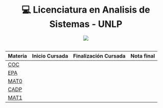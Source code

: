 <h1 align="center"> 💻 Licenciatura en Analisis de Sistemas - UNLP </h1>
<div align="center">
<img src="https://media.giphy.com/media/1C8bHHJturSx2/giphy.gif"/>
 </div>
<br>

| Materia                                                                            | Inicio Cursada | Finalización Cursada | Nota final |
| ---------------------------------------------------------------------------------- | -------------- | -------------------- | ---------- |
| [COC](https://github.com/vicen621/UNLP-Informatica/tree/main/Ingreso/COC)          |                |                      |            |
| [EPA](https://github.com/vicen621/UNLP-Informatica/tree/main/Ingreso/EPA)          |                |                      |            |
| [MAT0](https://github.com/vicen621/UNLP-Informatica/tree/main/Ingreso/MAT0)        |                |                      |            |
| [CADP](https://github.com/vicen621/UNLP-Informatica/tree/main/1er%20Semestre/CADP) |                |                      |            |
| [MAT1](https://github.com/vicen621/UNLP-Informatica/tree/main/1er%20Semestre/MAT1)                                                                                   |                |                      |            |
